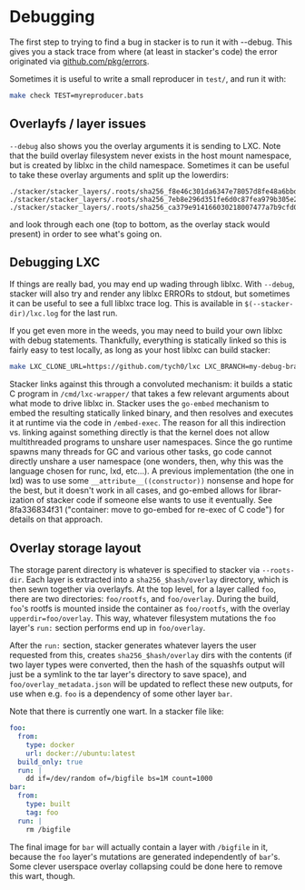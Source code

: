 # Debugging

The first step to trying to find a bug in stacker is to run it with --debug.
This gives you a stack trace from where (at least in stacker's code) the
error originated via [github.com/pkg/errors](https://github.com/pkg/errors).

Sometimes it is useful to write a small reproducer in `test/`, and run it with:

```bash
make check TEST=myreproducer.bats
```

## Overlayfs / layer issues

 `--debug` also shows you the overlay arguments it is sending
to LXC. Note that the build overlay filesystem never exists in the host mount
namespace, but is created by liblxc in the child namespace. Sometimes it can be
useful to take these overlay arguments and split up the lowerdirs:

```
./stacker/stacker_layers/.roots/sha256_f8e46c301da6347e78057d8fe48a6bbd8fc0cab213d47825f5c0c0646f542b6b/overlay
./stacker/stacker_layers/.roots/sha256_7eb8e296d351fe6d0c87fea979b305e2b1f19548d99f9aee4b8030b596f02efd/overlay
./stacker/stacker_layers/.roots/sha256_ca379e914166030218007477a7b9cfd0ca3dd554c58e2401c58c634fac9182f8/overlay
```

and look through each one (top to bottom, as the overlay stack would present)
in order to see what's going on.

## Debugging LXC

If things are really bad, you may end up wading through liblxc. With `--debug`,
stacker will also try and render any liblxc ERRORs to stdout, but sometimes it
can be useful to see a full liblxc trace log. This is available in
`$(--stacker-dir)/lxc.log` for the last run.

If you get even more in the weeds, you may need to build your own liblxc with
debug statements. Thankfully, everything is statically linked so this is fairly
easy to test locally, as long as your host liblxc can build stacker:

```bash
make LXC_CLONE_URL=https://github.com/tych0/lxc LXC_BRANCH=my-debug-branch
```

Stacker links against this through a convoluted mechanism: it builds a static C
program in `/cmd/lxc-wrapper/` that takes a few relevant arguments about what
mode to drive liblxc in. Stacker uses the `go-embed` mechanism to embed the
resulting statically linked binary, and then resolves and executes it at runtime
via the code in `/embed-exec`. The reason for all this indirection vs. linking
against something directly is that the kernel does not allow multithreaded
programs to unshare user namespaces. Since the go runtime spawns many threads
for GC and various other tasks, go code cannot directly unshare a user
namespace (one wonders, then, why this was the language chosen for runc, lxd,
etc...). A previous implementation (the one in lxd) was to use some
`__attribute__((constructor))` nonsense and hope for the best, but it doesn't
work in all cases, and go-embed allows for librar-ization of stacker code if
someone else wants to use it eventually. See 8fa336834f31 ("container: move to
go-embed for re-exec of C code") for details on that approach.

## Overlay storage layout

The storage parent directory is whatever is specified to stacker via
`--roots-dir`. Each layer is extracted into a `sha256_$hash/overlay` directory,
which is then sewn together via overlayfs. At the top level, for a layer called
`foo`, there are two directories: `foo/rootfs`, and `foo/overlay`. During the
build, `foo`'s rootfs is mounted inside the container as `foo/rootfs`, with the
overlay `upperdir=foo/overlay`. This way, whatever filesystem mutations the
`foo` layer's `run:` section performs end up in `foo/overlay`.

After the `run:` section, stacker generates whatever layers the user requested
from this, creates `sha256_$hash/overlay` dirs with the contents (if two layer
types were converted, then the hash of the squashfs output will just be a
symlink to the tar layer's directory to save space), and
`foo/overlay_metadata.json` will be updated to reflect these new outputs, for
use when e.g. `foo` is a dependency of some other layer `bar`.

Note that there is currently one wart. In a stacker file like:

```yaml
foo:
  from:
    type: docker
    url: docker://ubuntu:latest
  build_only: true
  run: |
    dd if=/dev/random of=/bigfile bs=1M count=1000
bar:
  from:
    type: built
    tag: foo
  run: |
    rm /bigfile
```

The final image for `bar` will actually contain a layer with `/bigfile` in it,
because the `foo` layer's mutations are generated independently of `bar`'s.
Some clever userspace overlay collapsing could be done here to remove this
wart, though.
